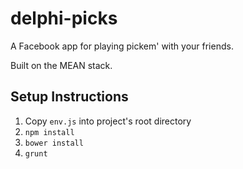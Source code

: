 # delphi-picks

A Facebook app for playing pickem' with your friends. 

Built on the MEAN stack.

## Setup Instructions

1. Copy `env.js` into project's root directory
2. `npm install`
3. `bower install`
4. `grunt`